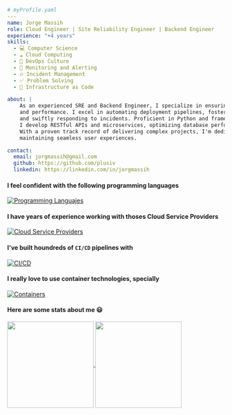 ```yaml
# myProfile.yaml
---
name: Jorge Massih
role: Cloud Engineer | Site Reliability Engineer | Backend Engineer
experience: "+4 years"
skills:
  - 💻 Computer Science
  - ☁️ Cloud Computing
  - 🔂 DevOps Culture
  - 🚨 Monitoring and Alerting
  - 🔥 Incident Management
  - ✅ Problem Solving
  - 📄 Infrastructure as Code

about: |
    As an experienced SRE and Backend Engineer, I specialize in ensuring system reliability, scalability, 
    and performance. I excel in automating deployment pipelines, fosteringcollaboration between teams, 
    and swiftly responding to incidents. Proficient in Python and frameworks like Flask and FastAPI, 
    I develop RESTful APIs and microservices, optimizing database performance and data security. 
    With a proven track record of delivering complex projects, I'm dedicated to innovation and
    maintaining seamless user experiences.

contact:
  email: jorgmassih@gmail.com
  github: https://github.com/plusiv
  linkedin: https://linkedin.com/in/jorgmassih
```

#### I feel confident with the following programming languages
[![Programming Languajes](https://skillicons.dev/icons?i=py,bash,js,go,c,cpp)](https://skillicons.dev)

#### I have years of experience working with thoses Cloud Service Providers
[![Cloud Service Providers](https://skillicons.dev/icons?i=aws,gcp,azure,cloudflare,firebase)](https://skillicons.dev)

#### I've built houndreds of `CI/CD` pipelines with
[![CI/CD](https://skillicons.dev/icons?i=gitlab,githubactions)](https://skillicons.dev)

#### I really love to use container technologies, specially
[![Containers](https://skillicons.dev/icons?i=docker,kubernetes)](https://skillicons.dev)

#### Here are some stats about me 😃
<a href="https://github.com/anuraghazra/github-readme-stats">
  <img height=200 align="center" src="https://github-readme-stats.vercel.app/api?username=plusiv&theme=transparent&show_icons=true" />
</a>
<a href="https://github.com/anuraghazra/convoychat">
  <img height=200 align="center" src="https://github-readme-stats.vercel.app/api/top-langs?username=plusiv&layout=compact&langs_count=10&card_width=320&theme=transparent&show_icons=true" />
</a>
<!---
plusiv/plusiv is a ✨ special ✨ repository because its `README.md` (this file) appears on your GitHub profile.
You can click the Preview link to take a look at your changes.
--->
